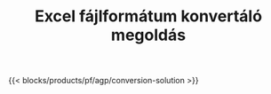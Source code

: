 ﻿---
title: Excel fájlformátum konvertáló megoldás 
weight: 7730
url: /hu/conversion
description: Konvertálja az Excel fájlokat PDF, DOCX, PPTX, XLS, XLSX, XLSM, XLSB, ODS, CSV, TSV, HTML, JPG, BMP, PNG, SVG, TIFF, XPS, MHTML és Markdown formátumba.
---
{{< blocks/products/pf/agp/conversion-solution >}} 
